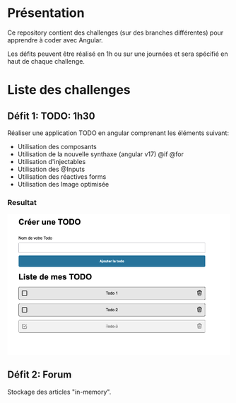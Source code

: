 # Présentation
Ce repository contient des challenges (sur des branches différentes) pour apprendre à coder avec Angular.

Les défits peuvent être réalisé en 1h ou sur une journées et sera spécifié en haut de chaque challenge.

# Liste des challenges

## Défit 1: TODO: 1h30
Réaliser une application TODO en angular comprenant les éléments suivant:
- Utilisation des composants
- Utilisation de la nouvelle synthaxe (angular v17) @if @for
- Utilisation d'injectables
- Utilisation des @Inputs
- Utilisation des réactives forms
- Utilisation des Image optimisée

### Resultat
![](./screenshots/result.png)

## Défit 2: Forum
Stockage des articles "in-memory".